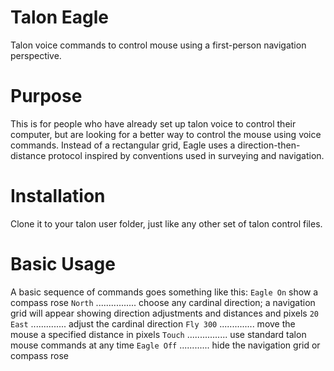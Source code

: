 # Talon Eagle
Talon voice commands to control mouse using a first-person navigation perspective.
# Purpose
This is for people who have already set up talon voice to control their computer, but are looking for a better way to control the mouse using voice commands. Instead of a rectangular grid, Eagle uses a direction-then-distance protocol inspired by conventions used in surveying and navigation. 
# Installation
Clone it to your talon user folder, just like any other set of talon control files. 
# Basic Usage 
A basic sequence of commands goes something like this:
``` Eagle On ``` show a compass rose
``` North ``` ................ choose any cardinal direction; a navigation grid will appear showing direction adjustments and distances and pixels
``` 20 East ``` .............. adjust the cardinal direction
``` Fly 300 ``` .............. move the mouse a specified distance in pixels
``` Touch ``` ................ use standard talon mouse commands at any time
``` Eagle Off ``` ............ hide the navigation grid or compass rose
